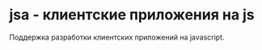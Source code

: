
jsa - клиентские приложения на js
=================================

Поддержка разработки клиентских приложений на javascript.

